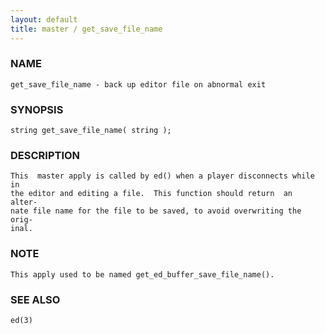 ```yaml
---
layout: default
title: master / get_save_file_name
---
```






### NAME
    get_save_file_name - back up editor file on abnormal exit


### SYNOPSIS
    string get_save_file_name( string );


### DESCRIPTION
    This  master apply is called by ed() when a player disconnects while in
    the editor and editing a file.  This function should return  an  alter‐
    nate file name for the file to be saved, to avoid overwriting the orig‐
    inal.


### NOTE
    This apply used to be named get_ed_buffer_save_file_name().


### SEE ALSO
    ed(3)



